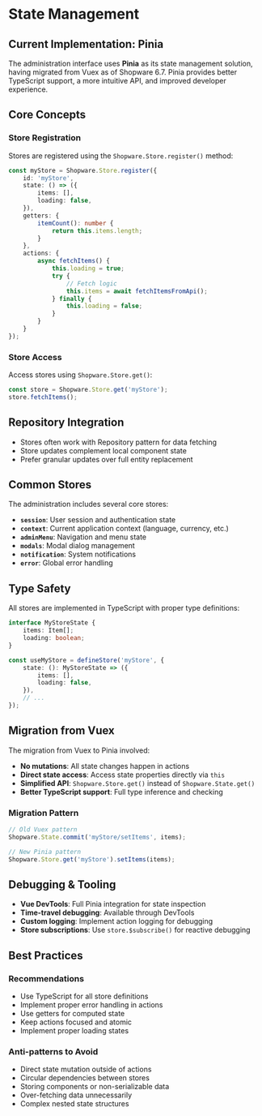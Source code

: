 # State Management

## Current Implementation: Pinia

The administration interface uses **Pinia** as its state management solution, having migrated from Vuex as of Shopware 6.7. Pinia provides better TypeScript support, a more intuitive API, and improved developer experience.

## Core Concepts

### Store Registration

Stores are registered using the `Shopware.Store.register()` method:

```typescript
const myStore = Shopware.Store.register({
    id: 'myStore',
    state: () => ({
        items: [],
        loading: false,
    }),
    getters: {
        itemCount(): number {
            return this.items.length;
        }
    },
    actions: {
        async fetchItems() {
            this.loading = true;
            try {
                // Fetch logic
                this.items = await fetchItemsFromApi();
            } finally {
                this.loading = false;
            }
        }
    }
});
```

### Store Access

Access stores using `Shopware.Store.get()`:

```typescript
const store = Shopware.Store.get('myStore');
store.fetchItems();
```

## Repository Integration

- Stores often work with Repository pattern for data fetching
- Store updates complement local component state
- Prefer granular updates over full entity replacement

## Common Stores

The administration includes several core stores:

- **`session`**: User session and authentication state
- **`context`**: Current application context (language, currency, etc.)
- **`adminMenu`**: Navigation and menu state
- **`modals`**: Modal dialog management
- **`notification`**: System notifications
- **`error`**: Global error handling

## Type Safety

All stores are implemented in TypeScript with proper type definitions:

```typescript
interface MyStoreState {
    items: Item[];
    loading: boolean;
}

const useMyStore = defineStore('myStore', {
    state: (): MyStoreState => ({
        items: [],
        loading: false,
    }),
    // ...
});
```

## Migration from Vuex

The migration from Vuex to Pinia involved:

- **No mutations**: All state changes happen in actions
- **Direct state access**: Access state properties directly via `this`
- **Simplified API**: `Shopware.Store.get()` instead of `Shopware.State.get()`
- **Better TypeScript support**: Full type inference and checking

### Migration Pattern

```typescript
// Old Vuex pattern
Shopware.State.commit('myStore/setItems', items);

// New Pinia pattern
Shopware.Store.get('myStore').setItems(items);
```

## Debugging & Tooling

- **Vue DevTools**: Full Pinia integration for state inspection
- **Time-travel debugging**: Available through DevTools
- **Custom logging**: Implement action logging for debugging
- **Store subscriptions**: Use `store.$subscribe()` for reactive debugging

## Best Practices

### Recommendations

- Use TypeScript for all store definitions
- Implement proper error handling in actions
- Use getters for computed state
- Keep actions focused and atomic
- Implement proper loading states

### Anti-patterns to Avoid

- Direct state mutation outside of actions
- Circular dependencies between stores
- Storing components or non-serializable data
- Over-fetching data unnecessarily
- Complex nested state structures
